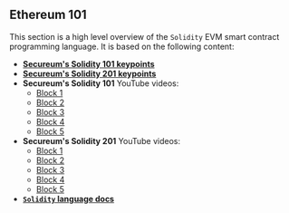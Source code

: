 ## Ethereum 101

This section is a high level overview of the `Solidity` EVM smart contract programming language. It is based on the following content:

- [**Secureum's Solidity 101 keypoints**](https://secureum.substack.com/p/solidity-101)
- [**Secureum's Solidity 201 keypoints**](https://secureum.substack.com/p/solidity-201)
- **Secureum's Solidity 101** YouTube videos:
    - [Block 1](https://www.youtube.com/watch?v=5eLqFac5Tkg)
    - [Block 2](https://www.youtube.com/watch?v=TCl1IcGl_3I)
    - [Block 3](https://www.youtube.com/watch?v=6VIJpze1jbU)
    - [Block 4](https://www.youtube.com/watch?v=WgU7KKKomMk)
    - [Block 5](https://www.youtube.com/watch?v=_oN7XuyhoZA)
- **Secureum's Solidity 201** YouTube videos:
    - [Block 1](https://www.youtube.com/watch?v=3bFgsmsQXrE)
    - [Block 2](https://www.youtube.com/watch?v=TqMIbouwePE)
    - [Block 3](https://www.youtube.com/watch?v=C0zBhTgppLQ)
    - [Block 4](https://www.youtube.com/watch?v=L_9Fk6HRwpU)
    - [Block 5](https://www.youtube.com/watch?v=0kx8M4u5980)
- [**`Solidity` language docs**](https://docs.soliditylang.org/en/latest/)